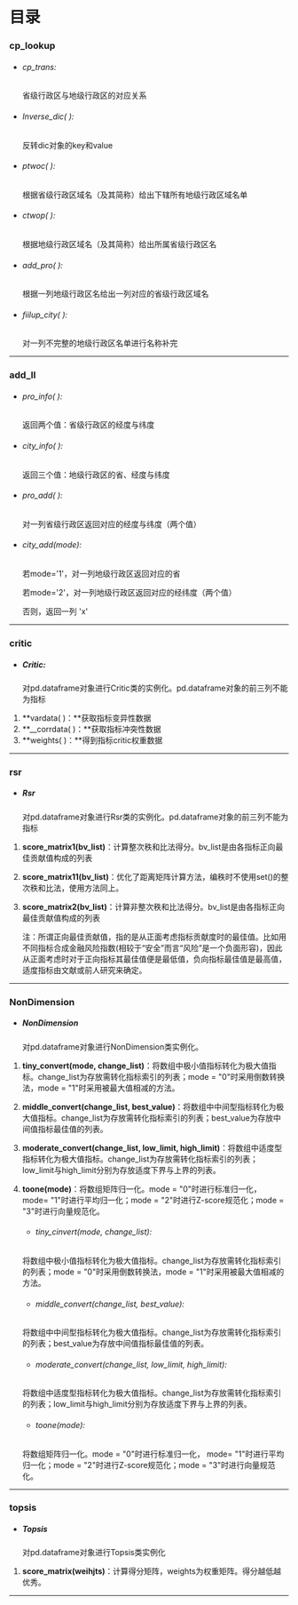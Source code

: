 # 目录

### cp_lookup

- ###### cp_trans:
  
  省级行政区与地级行政区的对应关系

- ###### Inverse_dic( ):
  
  反转dic对象的key和value

- ###### ptwoc( ):
  
  根据省级行政区域名（及其简称）给出下辖所有地级行政区域名单

- ###### ctwop( ):
  
  根据地级行政区域名（及其简称）给出所属省级行政区名

- ###### add_pro( ):
  
  根据一列地级行政区名给出一列对应的省级行政区域名

- ###### fiilup_city( ):
  
  对一列不完整的地级行政区名单进行名称补完

---

### add_ll

- ###### pro_info( ):
  
  返回两个值：省级行政区的经度与纬度

- ###### city_info( ):
  
  返回三个值：地级行政区的省、经度与纬度

- ###### pro_add( ):
  
  对一列省级行政区返回对应的经度与纬度（两个值）

- ###### city_add(mode):
  
  若mode='1'，对一列地级行政区返回对应的省
  
  若mode='2'，对一列地级行政区返回对应的经纬度（两个值）
  
  否则，返回一列 'x'

---

### critic

- ##### Critic:
  
  对pd.dataframe对象进行Critic类的实例化。pd.dataframe对象的前三列不能为指标
1. **vardata( )：**获取指标变异性数据
2. **__corrdata( )：**获取指标冲突性数据
3. **weights( )：**得到指标critic权重数据

---

### rsr

- ##### Rsr
  
  对pd.dataframe对象进行Rsr类的实例化。pd.dataframe对象的前三列不能为指标
1. **score_matrix1(bv_list)**：计算整次秩和比法得分。bv_list是由各指标正向最佳贡献值构成的列表

2. **score_matrix11(bv_list)**：优化了距离矩阵计算方法，编秩时不使用set()的整次秩和比法，使用方法同上。

3. **score_matrix2(bv_list)**：计算非整次秩和比法得分。bv_list是由各指标正向最佳贡献值构成的列表
   
   注：所谓正向最佳贡献值，指的是从正面考虑指标贡献度时的最佳值。比如用不同指标合成金融风险指数(相较于“安全”而言“风险”是一个负面形容)，因此从正面考虑时对于正向指标其最佳值便是最低值，负向指标最佳值是最高值，适度指标由文献或前人研究来确定。

---

### NonDimension

- ##### **NonDimension**
  
  对pd.dataframe对象进行NonDimension类实例化。
1. **tiny_convert(mode, change_list)**：将数组中极小值指标转化为极大值指标。change_list为存放需转化指标索引的列表；mode = "0"时采用倒数转换法，mode = "1"时采用被最大值相减的方法。

2. **middle_convert(change_list, best_value)**：将数组中中间型指标转化为极大值指标。change_list为存放需转化指标索引的列表；best_value为存放中间值指标最佳值的列表。

3. **moderate_convert(change_list, low_limit, high_limit)**：将数组中适度型指标转化为极大值指标。change_list为存放需转化指标索引的列表；low_limit与high_limit分别为存放适度下界与上界的列表。

4. **toone(mode)**：将数组矩阵归一化。mode = "0"时进行标准归一化， mode= "1"时进行平均归一化；mode = "2"时进行Z-score规范化；mode = "3"时进行向量规范化。
   
   - ###### tiny_cinvert(mode, change_list):
   
   将数组中极小值指标转化为极大值指标。change_list为存放需转化指标索引的列表；mode = "0"时采用倒数转换法，mode = "1"时采用被最大值相减的方法。
   
   - ###### middle_convert(change_list, best_value):
   
   将数组中中间型指标转化为极大值指标。change_list为存放需转化指标索引的列表；best_value为存放中间值指标最佳值的列表。
   
   - ###### moderate_convert(change_list, low_limit, high_limit):
   
   将数组中适度型指标转化为极大值指标。change_list为存放需转化指标索引的列表；low_limit与high_limit分别为存放适度下界与上界的列表。
   
   - ###### toone(mode):
   
   将数组矩阵归一化。mode = "0"时进行标准归一化， mode= "1"时进行平均归一化；mode = "2"时进行Z-score规范化；mode = "3"时进行向量规范化。

---

### topsis

- ##### **Topsis**
  
  对pd.dataframe对象进行Topsis类实例化
1. **score_matrix(weihjts)**：计算得分矩阵，weights为权重矩阵。得分越低越优秀。

---
